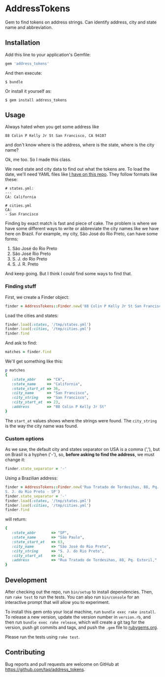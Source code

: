 # AddressTokens

Gem to find tokens on address strings. Can identify address, city and state name
and abbreviation.

## Installation

Add this line to your application's Gemfile:

```ruby
gem 'address_tokens'
```

And then execute:

    $ bundle

Or install it yourself as:

    $ gem install address_tokens

## Usage

Always hated when you get some address like

```
88 Colin P Kelly Jr St San Francisco, CA 94107
```

and don't know where is the address, where is the state, where is the city name?

Ok, me too. So I made this class.

We need state and city data to find out what the tokens are. To load the date,
we'll need YAML files like [I have on this
repo](https://github.com/taq/brstatescities). They follow formats like these:

```
# states.yml:
---
CA: California

# cities.yml
CA:
- San Francisco
```

Finding by exact match is fast and piece of cake. The problem is where we have
some different ways to write or abbreviate the city names like we have here on
Brazil. For example, my city, São José do Rio Preto, can have some forms:

1. São José do Rio Preto
2. São José Rio Preto
3. S. J. do Rio Preto
4. S. J. R. Preto

And keep going. But I think I could find some ways to find that.

### Finding stuff

First, we create a Finder object:

```ruby
finder = AddressTokens::Finder.new('88 Colin P Kelly Jr St San Francisco, CA 94107')
```

Load the cities and states:

```ruby
finder.load(:states, '/tmp/states.yml')
finder.load(:cities, '/tmp/cities.yml')
finder.find
```

And ask to find:

```ruby
matches = finder.find
```

We'll get something like this:

```ruby
p matches
{
   :state_abbr     => "CA", 
   :state_name     => "California", 
   :state_start_at => 36,
   :city_name      => "San Francisco",
   :city_string    => "San Francisco",
   :city_start_at  => 23, 
   :address        => "88 Colin P Kelly Jr St"
}
```
The `start_at` values shows where the strings were found. The `city_string` is 
the way the city name was found.

### Custom options

As we saw, the default city and states separator on USA is a comma (','), but on
Brasil is a hyphen ('-'), so, **before asking to find the address**, we must
change it:

```ruby
finder.state_separator = '-'
```

Using a Brazilian address:

```ruby
finder = AddressTokens::Finder.new('Rua Tratado de Tordesihas, 88, Pq. Estoril,
S. J. do Rio Preto - SP')
finder.state_separator = '-'
finder.load(:states, '/tmp/states.yml')
finder.load(:cities, '/tmp/cities.yml')
finder.find
```

will return:

```ruby
{
   :state_abbr       => "SP", 
   :state_name       => "São Paulo", 
   :state_start_at   => 63, 
   :city_name        => "São José do Rio Preto", 
   :city_string      => "S. J. do Rio Preto", 
   :city_start_at    => 44, 
   :address          => "Rua Tratado de Tordesihas, 88, Pq. Estoril,"
}
```

## Development

After checking out the repo, run `bin/setup` to install dependencies. Then, run
`rake test` to run the tests. You can also run `bin/console` for an interactive
prompt that will allow you to experiment.

To install this gem onto your local machine, run `bundle exec rake install`. To
release a new version, update the version number in `version.rb`, and then run
`bundle exec rake release`, which will create a git tag for the version, push
git commits and tags, and push the `.gem` file to
[rubygems.org](https://rubygems.org).

Please run the tests using `rake test`.

## Contributing

Bug reports and pull requests are welcome on GitHub at
https://github.com/taq/address_tokens.
